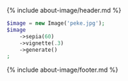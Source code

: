{% include about-image/header.md %}

~~~php
$image = new Image('peke.jpg');
$image
    ->sepia(60)
    ->vignette(.3)
    ->generate()
;
~~~

{% include about-image/footer.md %}
